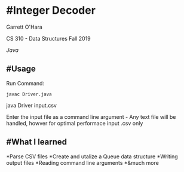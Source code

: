 #Integer Decoder
==============

Garrett O'Hara

CS 310 - Data Structures Fall 2019

*Java*

#Usage
------------

Run Command:

	javac Driver.java
  java Driver input.csv

Enter the input file as a command line argument
	- Any text file will be handled, howver for optimal
  performace input .csv only
  
#What I learned
------------
*Parse CSV files
*Create and utalize a Queue data structure
*Writing output files
*Reading command line arguments
*&much more
